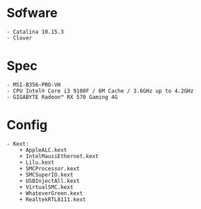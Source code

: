 # Sơfware 
    - Catalina 10.15.3
    - Clover
# Spec
    - MSI-B356-PRO-VH
    - CPU Intel® Core i3 9100F / 6M Cache / 3.6GHz up to 4.2GHz
    - GIGABYTE Radeon™ RX 570 Gaming 4G
# Config
    - Kext:
        + AppleALC.kext
        + IntelMausiEthernet.kext
        + Lilu.kext
        + SMCProcessor.kext
        + SMCSuperIO.kext
        + USBInjectAll.kext
        + VirtualSMC.kext
        + WhateverGreen.kext
        + RealtekRTL8111.kext
